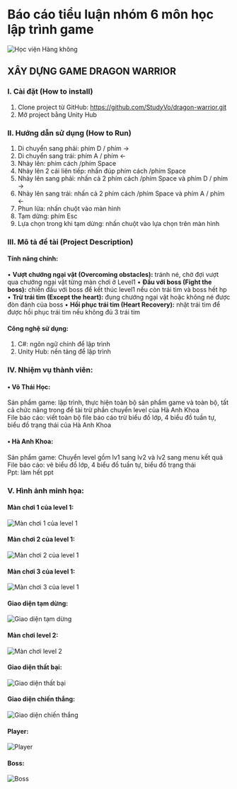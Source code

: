 # Báo cáo tiểu luận nhóm 6 môn học lập trình game
![Học viện Hàng không](https://i.postimg.cc/B6rWPRVw/t-i-xu-ng.png)
## XÂY DỰNG GAME DRAGON WARRIOR
### I. Cài đặt (How to install)
1. Clone project từ GitHub: https://github.com/StudyVo/dragon-warrior.git
2. Mở project bằng Unity Hub
### II. Hướng dẫn sử dụng (How to Run)
1. Di chuyển sang phải: phím D / phím →
2. Di chuyển sang trái: phím A / phím ←
3. Nhảy lên: phím cách /phím Space
4. Nhảy lên 2 cái liên tiếp: nhấn đúp phím cách /phím Space
5. Nhảy lên sang phải: nhấn cả 2 phím cách /phím Space và phím D / phím →
6. Nhảy lên sang trái: nhấn cả 2 phím cách /phím Space và phím A / phím ←
7. Phun lửa: nhấn chuột vào màn hình
8. Tạm dừng: phím Esc
9. Lựa chọn trong khi tạm dừng: nhấn chuột vào lựa chọn trên màn hình
### III. Mô tả đề tài (Project Description)
#### Tính năng chính:
• **Vượt chướng ngại vật (Overcoming obstacles):** tránh né, chờ đợi vượt qua chướng ngại vật từng màn chơi ở Level1
• **Đấu với boss (Fight the boss):** chiến đấu với boss để kết thúc level1 nếu còn trái tim và boss hết hp
• **Trừ trái tim (Except the heart):** đụng chướng ngại vật hoặc không né được đòn đánh của boss
• **Hồi phục trái tim (Heart Recovery):** nhặt trái tim để được hồi phục trái tim nếu không đủ 3 trái tim
#### Công nghệ sử dụng:
1. C#: ngôn ngữ chính để lập trình
2. Unity Hub: nền tảng để lập trình
### IV. Nhiệm vụ thành viên:
#### • Võ Thái Học:
Sản phẩm game: lập trình, thực hiện toàn bộ sản phẩm game và toàn bộ, tất cả chức năng trong đề tài trừ phần chuyển level của Hà Anh Khoa  
File báo cáo: viết toàn bộ file báo cáo trừ biểu đồ lớp, 4 biểu đồ tuần tự, biểu đồ trạng thái của Hà Anh Khoa  
#### • Hà Anh Khoa:
Sản phẩm game: Chuyển level gồm lv1 sang lv2 và lv2 sang menu kết quả  
File báo cáo: vẽ biểu đồ lớp, 4 biểu đồ tuần tự, biểu đồ trạng thái  
Ppt: làm hết ppt
### V. Hình ảnh minh họa:
#### Màn chơi 1 của level 1:
![Màn chơi 1 của level 1](https://i.postimg.cc/Vsrhc4kZ/image.png)
#### Màn chơi 2 của level 1:
![Màn chơi 2 của level 1](https://i.postimg.cc/brwkpmQC/image.png)
#### Màn chơi 3 của level 1:
![Màn chơi 3 của level 1](https://i.postimg.cc/J4m4Dsv8/image.png)
#### Giao diện tạm dừng:
![Giao diện tạm dừng](https://i.postimg.cc/X7h7YsfZ/image.png)
#### Màn chơi level 2:
![Màn chơi level 2](https://i.postimg.cc/MTD39r6d/image.png)
#### Giao diện thất bại:
![Giao diện thất bại](https://i.postimg.cc/4NTbdZCQ/image.png)
#### Giao diện chiến thắng:
![Giao diện chiến thắng](https://i.postimg.cc/FKxwPGj2/image.png)
#### Player:
![Player](https://i.postimg.cc/xjLLVbLV/image.png)
#### Boss:
![Boss](https://i.postimg.cc/0yj6j6KQ/image.png)
